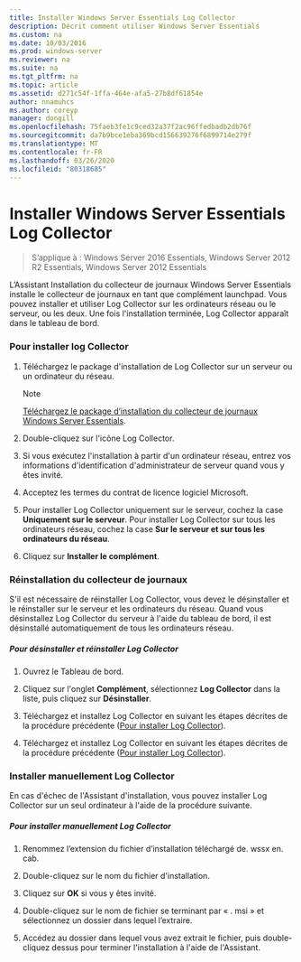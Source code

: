 ```yaml
---
title: Installer Windows Server Essentials Log Collector
description: Décrit comment utiliser Windows Server Essentials
ms.custom: na
ms.date: 10/03/2016
ms.prod: windows-server
ms.reviewer: na
ms.suite: na
ms.tgt_pltfrm: na
ms.topic: article
ms.assetid: d271c54f-1ffa-464e-afa5-27b8df61854e
author: nnamuhcs
ms.author: coreyp
manager: dongill
ms.openlocfilehash: 75faeb3fe1c9ced32a37f2ac96ffedbadb2db76f
ms.sourcegitcommit: da7b9bce1eba369bcd156639276f6899714e279f
ms.translationtype: MT
ms.contentlocale: fr-FR
ms.lasthandoff: 03/26/2020
ms.locfileid: "80318685"
---
```

# <a name="install-the-windows-server-essentials-log-collector"></a>Installer Windows Server Essentials Log Collector

>S’applique à : Windows Server 2016 Essentials, Windows Server 2012 R2 Essentials, Windows Server 2012 Essentials

L’Assistant Installation du collecteur de journaux Windows Server Essentials installe le collecteur de journaux en tant que complément launchpad. Vous pouvez installer et utiliser Log Collector sur les ordinateurs réseau ou le serveur, ou les deux. Une fois l'installation terminée, Log Collector apparaît dans le tableau de bord.  
  
###  <a name="to-install-the-log-collector"></a><a name="BKMK_ToInstall"></a>Pour installer log Collector  
  
1.  Téléchargez le package d'installation de Log Collector sur un serveur ou un ordinateur du réseau.  
  
    > [!NOTE]
    > [Téléchargez le package d’installation du collecteur de journaux Windows Server Essentials](https://www.microsoft.com/download/details.aspx?id=34821).  
  
2.  Double-cliquez sur l'icône Log Collector.  
  
3.  Si vous exécutez l'installation à partir d'un ordinateur réseau, entrez vos informations d'identification d'administrateur de serveur quand vous y êtes invité.  
  
4.  Acceptez les termes du contrat de licence logiciel Microsoft.  
  
5.  Pour installer Log Collector uniquement sur le serveur, cochez la case **Uniquement sur le serveur**. Pour installer Log Collector sur tous les ordinateurs réseau, cochez la case **Sur le serveur et sur tous les ordinateurs du réseau**.  
  
6.  Cliquez sur **Installer le complément**.  
  
###  <a name="reinstalling-the-log-collector"></a><a name="BKMK_Reinstall"></a>Réinstallation du collecteur de journaux  
 S'il est nécessaire de réinstaller Log Collector, vous devez le désinstaller et le réinstaller sur le serveur et les ordinateurs du réseau. Quand vous désinstallez Log Collector du serveur à l'aide du tableau de bord, il est désinstallé automatiquement de tous les ordinateurs réseau.  
  
##### <a name="to-uninstall-and-reinstall-the-log-collector"></a>Pour désinstaller et réinstaller Log Collector  
  
1.  Ouvrez le Tableau de bord.  
  
2.  Cliquez sur l'onglet **Complément**, sélectionnez **Log Collector** dans la liste, puis cliquez sur **Désinstaller**.  
  

3.  Téléchargez et installez Log Collector en suivant les étapes décrites de la procédure précédente ([Pour installer Log Collector](Install-the-Windows-Server-Essentials-Log-Collector.md#BKMK_ToInstall)).  

3.  Téléchargez et installez Log Collector en suivant les étapes décrites de la procédure précédente ([Pour installer Log Collector](../support/Install-the-Windows-Server-Essentials-Log-Collector.md#BKMK_ToInstall)).  

  
### <a name="manually-install-the-log-collector"></a>Installer manuellement Log Collector  
 En cas d'échec de l'Assistant d'installation, vous pouvez installer Log Collector sur un seul ordinateur à l'aide de la procédure suivante.  
  
##### <a name="to-manually-install-the-log-collector"></a>Pour installer manuellement Log Collector  
  
1.  Renommez l’extension du fichier d’installation téléchargé de. wssx en. cab.  
  
2.  Double-cliquez sur le nom du fichier d'installation.  
  
3.  Cliquez sur **OK** si vous y êtes invité.  
  
4.  Double-cliquez sur le nom de fichier se terminant par « . msi » et sélectionnez un dossier dans lequel l’extraire.  
  
5.  Accédez au dossier dans lequel vous avez extrait le fichier, puis double-cliquez dessus pour terminer l'installation à l'aide de l'Assistant.
